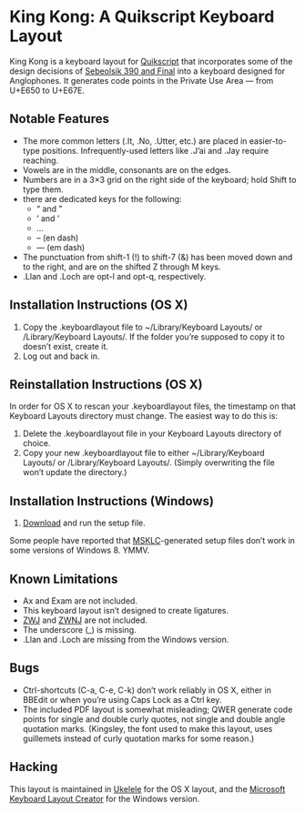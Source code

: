 # King Kong: A Quikscript Keyboard Layout

King Kong is a keyboard layout for [Quikscript][qs] that incorporates some of the design decisions of [Sebeolsik 390 and Final](kokbd) into a keyboard designed for Anglophones. It generates code points in the Private Use Area — from U+E650 to U+E67E. 


## Notable Features

- The more common letters (.It, .No, .Utter, etc.) are placed in easier-to-type positions. Infrequently-used letters like .J’ai and .Jay require reaching.
- Vowels are in the middle, consonants are on the edges.
- Numbers are in a 3×3 grid on the right side of the keyboard; hold Shift to type them.
- there are dedicated keys for the following:
  - “ and ”
  - ‘ and  ’
  - …
  - – (en dash)
  - — (em dash)
- The punctuation from shift-1 (!) to shift-7 (&) has been moved down and to the right, and are on the shifted Z through M keys.
- .Llan and .Loch are opt-l and opt-q, respectively.


## Installation Instructions (OS X)

1. Copy the .keyboardlayout file to ~/Library/Keyboard Layouts/ or /Library/Keyboard Layouts/. If the folder you’re supposed to copy it to doesn’t exist, create it.
1. Log out and back in.


## Reinstallation Instructions (OS X)

In order for OS X to rescan your .keyboardlayout files, the timestamp on that Keyboard Layouts directory must change. The easiest way to do this is:

1. Delete the .keyboardlayout file in your Keyboard Layouts directory of choice.
1. Copy your new .keyboardlayout file to either ~/Library/Keyboard Layouts/ or /Library/Keyboard Layouts/. (Simply overwriting the file won’t update the directory.)


## Installation Instructions (Windows)

1. [Download][] and run the setup file.

Some people have reported that [MSKLC][]-generated setup files don’t work in some versions of Windows 8. YMMV.


## Known Limitations

- Ax and Exam are not included.
- This keyboard layout isn’t designed to create ligatures.
- [ZWJ][] and [ZWNJ][] are not included.
- The underscore (_) is missing.
- .Llan and .Loch are missing from the Windows version.


## Bugs

- Ctrl-shortcuts (C-a, C-e, C-k) don’t work reliably in OS X, either in BBEdit or when you’re using Caps Lock as a Ctrl key.
- The included PDF layout is somewhat misleading; QWER generate code points for single and double curly quotes, not single and double angle quotation marks. (Kingsley, the font used to make this layout, uses guillemets instead of curly quotation marks for some reason.)


## Hacking

This layout is maintained in [Ukelele][uke] for the OS X layout, and the [Microsoft Keyboard Layout Creator][msklc] for the Windows version.



[qs]: http://en.wikipedia.org/wiki/Quikscript
[uke]: http://scripts.sil.org/ukelele
[msklc]: http://msdn.microsoft.com/en-us/goglobal/bb964665.aspx
[kokbd]: http://en.wikipedia.org/wiki/Keyboard_layout#Sebeolsik_390
[download]: https://github.com/adiabatic/king-kong/raw/master/KingKong.PUA.setup.exe

[zwj]: http://en.wikipedia.org/wiki/Zero-width_joiner "ligature here, please"
[zwnj]: http://en.wikipedia.org/wiki/Zero-width_non-joiner "no ligature here, please"
